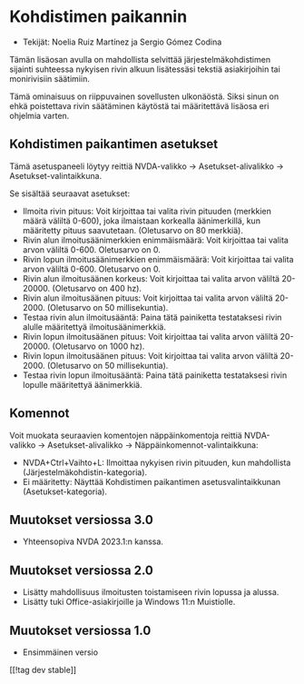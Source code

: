 # Kohdistimen paikannin #

* Tekijät: Noelia Ruiz Martínez ja Sergio Gómez Codina

Tämän lisäosan avulla on mahdollista selvittää järjestelmäkohdistimen
sijainti suhteessa nykyisen rivin alkuun lisätessäsi tekstiä asiakirjoihin
tai monirivisiin säätimiin.

Tämä ominaisuus on riippuvainen sovellusten ulkonäöstä. Siksi sinun on ehkä
poistettava rivin säätäminen käytöstä tai määritettävä lisäosa eri ohjelmia
varten.

## Kohdistimen paikantimen asetukset ##

Tämä asetuspaneeli löytyy reittiä NVDA-valikko -> Asetukset-alivalikko ->
Asetukset-valintaikkuna.

Se sisältää seuraavat asetukset:

* Ilmoita rivin pituus: Voit kirjoittaa tai valita rivin pituuden (merkkien
  määrä väliltä 0-600), joka ilmaistaan korkealla äänimerkillä, kun
  määritetty pituus saavutetaan. (Oletusarvo on 80 merkkiä).
* Rivin alun ilmoitusäänimerkkien enimmäismäärä: Voit kirjoittaa tai valita
  arvon väliltä 0-600. Oletusarvo on 0.
* Rivin lopun ilmoitusäänimerkkien enimmäismäärä: Voit kirjoittaa tai valita
  arvon väliltä 0-600. Oletusarvo on 0.
* Rivin alun ilmoitusäänen korkeus: Voit kirjoittaa tai valita arvon väliltä
  20-20000. (Oletusarvo on 400 hz).
* Rivin alun ilmoitusäänen pituus: Voit kirjoittaa tai valita arvon väliltä
  20-2000. (Oletusarvo on 50 millisekuntia).
* Testaa rivin alun ilmoitusääntä: Paina tätä painiketta testataksesi rivin
  alulle määritettyä ilmoitusäänimerkkiä.
* Rivin lopun ilmoitusäänen pituus: Voit kirjoittaa tai valita arvon väliltä
  20-20000. (Oletusarvo on 1000 hz).
* Rivin lopun ilmoitusäänen pituus: Voit kirjoittaa tai valita arvon väliltä
  20-2000. (Oletusarvo on 50 millisekuntia).
* Testaa rivin lopun ilmoitusääntä: Paina tätä painiketta testataksesi rivin
  lopulle määritettyä äänimerkkiä.

## Komennot ##

Voit muokata seuraavien komentojen näppäinkomentoja reittiä NVDA-valikko ->
Asetukset-alivalikko -> Näppäinkomennot-valintaikkuna:

* NVDA+Ctrl+Vaihto+L: Ilmoittaa nykyisen rivin pituuden, kun mahdollista
  (Järjestelmäkohdistin-kategoria).
* Ei määritetty: Näyttää Kohdistimen paikantimen asetusvalintaikkunan
  (Asetukset-kategoria).

## Muutokset versiossa 3.0 ##


* Yhteensopiva NVDA 2023.1:n kanssa.


## Muutokset versiossa 2.0 ##

* Lisätty mahdollisuus ilmoitusten toistamiseen rivin lopussa ja alussa.
* Lisätty tuki Office-asiakirjoille ja Windows 11:n Muistiolle.


## Muutokset versiossa 1.0 ##

* Ensimmäinen versio

[[!tag dev stable]]
